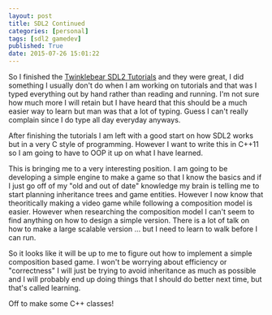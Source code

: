 ```yaml
---
layout: post
title: SDL2 Continued
categories: [personal]
tags: [sdl2 gamedev]
published: True
date: 2015-07-26 15:01:22
---
```


So I finished the [Twinklebear SDL2 Tutorials][twinklebear] and they were great, I did something I usually don't do when I am working on tutorials and that was I typed everything out by hand rather than reading and running. I'm not sure how much more I will retain but I have heard that this should be a much easier way to learn but man was that a lot of typing. Guess I can't really complain since I do type all day everyday anyways.

After finishing the tutorials I am left with a good start on how SDL2 works but in a very C style of programming. However I want to write this in C++11 so I am going to have to OOP it up on what I have learned.

This is bringing me to a very interesting position. I am going to be developing a simple engine to make a game so that I know the basics and if I just go off of my "old and out of date" knowledge my brain is telling me to start planning inheritance trees and game entities. However I now know that theoritically making a video game while following a composition model is easier. However when researching the composition model I can't seem to find anything on how to design a simple version. There is a lot of talk on how to make a large scalable version ... but I need to learn to walk before I can run.

So it looks like it will be up to me to figure out how to implement a simple composition based game. I won't be worrying about efficiency or "correctness" I will just be trying to avoid inheritance as much as possible and I will probably end up doing things that I should do better next time, but that's called learning.

Off to make some C++ classes!


[twinklebear]: http://www.willusher.io/pages/sdl2/